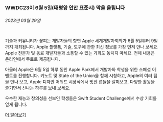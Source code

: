 <!-- ### MySkills
BootStrap & React.js  
<img src="https://img.shields.io/badge/HTML5-E34F26?style=flat-square&logo=HTML5&logoColor=white"/></a>
<img src="https://img.shields.io/badge/CSS3-1572B6?style=flat-square&logo=CSS3&logoColor=white"/></a>
<img src="https://img.shields.io/badge/JavaScript-F7DF1E?style=flat-square&logo=JavaScript&logoColor=white"/></a>
<img src="https://img.shields.io/badge/React.js-1E8CBE?style=flat-square&logo=JavaScript&logoColor=white"/></a>   -->

<!-- Android & IOS  
<img src="https://img.shields.io/badge/Java-007396?style=flat-square&logo=Java&logoColor=white"/></a>
<img src="https://img.shields.io/badge/Swift-F05138?style=flat-square&logo=Swift&logoColor=white"/></a> -->
<!-- 
Languages  
<img src="https://img.shields.io/badge/C-A8B9CC?style=flat-square&logo=C&logoColor=white"/></a>
<img src="https://img.shields.io/badge/C++-00599C?style=flat-square&logo=C%2B%2B&logoColor=white"/></a>
<img src="https://img.shields.io/badge/Python-3776AB?style=flat-square&logo=Python&logoColor=white"/></a>

algorithms  
<img src="https://img.shields.io/badge/Baekjoon-Gold4-gold?style=flat-square&labelColor=004088"/></a> -->
<!-- 
Contact  
[<img src="https://img.shields.io/badge/l06094@gmail.com-EA4335?style=flat-square&logo=Gmail&logoColor=white"/>](l06094@gmail.com)
<a href="dlwjsgml02@naver.com"><img src="https://img.shields.io/badge/dlwjsgml02@naver.com-0ABF53?style=flat-square&logo=Nintendo&logoColor=white"/></a>
<img src="https://img.shields.io/badge/jeon__hui__22-E4405F?style=flat-square&logo=Instagram&logoColor=white"/></a>  

---
![Top Langs](https://github-readme-stats.vercel.app/api/top-langs/?username=6810779s&layout=compact&theme=algolia) 

![Jeonhui's GitHub stats](https://github-readme-stats.vercel.app/api?username=Jeonhui&show_icons=true&theme=algolia)  
 -->

<!-- [![Solved.ac
프로필](http://mazassumnida.wtf/api/v2/generate_badge?boj=whas02)](https://solved.ac/whas02)  

# IOS developer News -->

<!--
 <pre>
    ___  _______   ________  ________   ___  ___  ___  ___  ___     
   |\  \|\  ___ \ |\   __  \|\   ___  \|\  \|\  \|\  \|\  \|\  \    
   \ \  \ \   __/|\ \  \|\  \ \  \\ \  \ \  \\\  \ \  \\\  \ \  \   
 __ \ \  \ \  \_|/_\ \  \\\  \ \  \\ \  \ \   __  \ \  \\\  \ \  \  
|\  \\_\  \ \  \_|\ \ \  \\\  \ \  \\ \  \ \  \ \  \ \  \\\  \ \  \ 
\ \________\ \_______\ \_______\ \__\\ \__\ \__\ \__\ \_______\ \__\
 \|________|\|_______|\|_______|\|__| \|__|\|__|\|__|\|_______|\|__|</pre>
                                                          
                                                                    
-->                                                                    
###  WWDC23이 6월 5일(태평양 연안 표준시) 막을 올립니다  
###### 2023년 03월 29일  
<span class="article-text"><div class="inline-article-image"><img alt="" data-hires="false" src="https://devimages-cdn.apple.com/wwdc-services/articles/images/4508744A-29D9-43A0-9B71-E245065F041C/2048.jpeg"/></div><p>기술과 커뮤니티가 꽃피는 개발자들의 향연 Apple 세계개발자회의가 6월 5일부터 9일까지 개최됩니다. Apple 플랫폼, 기술, 도구에 관한 최신 정보를 가장 먼저 만나 보세요. Apple 전문가 및 동료 개발자들과 소통할 수 있는 기회도 놓치지 마세요. 전체 내용은 온라인에서 무료로 제공됩니다.</p><p>아울러 Apple은 6월 5일 하루 동안 Apple Park에서 개발자와 학생을 위한 스페셜 이벤트를 진행합니다. 키노트 및 State of the Union을 함께 시청하고, Apple의 여러 팀을 만나 보고, Apple 디자인 어워드 시상식에서 멋진 앱들을 살펴보고, 다양한 활동을 즐기면서 신나는 하루를 보내 보세요.</p><p>우수한 재능과 창의성을 선보인 학생들은 Swift Student Challenge에서 수상 기회를 얻게 됩니다.</p><p><a href="https://developer.apple.com/kr/wwdc23/"><span class="icon icon-after icon-chevronright nowrap">더 알아보기</span></a></p></span>